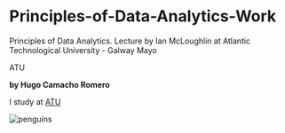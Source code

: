 # Principles-of-Data-Analytics-Work
Principles of Data Analytics. Lecture by Ian McLoughlin at Atlantic Technological University - Galway Mayo 

ATU 

**by Hugo Camacho Romero**

 I study at [ATU](https://www.atu.ie/)

![penguins](https://allisonhorst.github.io/palmerpenguins/logo.png) 
